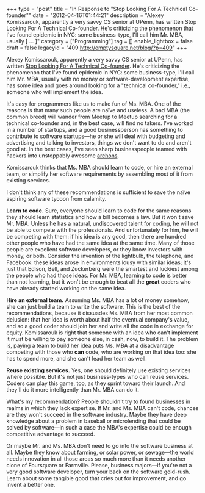 +++
type = "post"
title = "In Response to \"Stop Looking For A Technical Co-founder\""
date = "2012-04-16T01:44:21"
description = "Alexey Komissarouk, apparently a very savvy CS senior at UPenn, has written Stop Looking For A Technical Co-founder. He's criticizing the phenomenon that I've found epidemic in NYC: some business-type, I'll call him Mr. MBA, usually [ ... ]"
category = ["Programming"]
tag = []
enable_lightbox = false
draft = false
legacyid = "409 http://emptysquare.net/blog/?p=409"
+++

<p>Alexey Komissarouk, apparently a very savvy CS senior at UPenn, has
written <a href="http://techcrunch.com/2012/04/15/stop-looking-for-a-technical-co-founder/?grcc=33333Z98ZtrendingZ0">Stop Looking For A Technical
Co-founder</a>.
He's criticizing the phenomenon that I've found epidemic in NYC: some
business-type, I'll call him Mr. MBA, usually with no money or
software-development expertise, has some idea and goes around looking
for a "technical co-founder," i.e., someone who will implement the idea.</p>
<p>It's easy for programmers like us to make fun of Ms. MBA. One of the
reasons is that many such people are naïve and useless. A bad MBA (the
common breed) will wander from Meetup to Meetup searching for a
technical co-founder and, in the best case, will find no takers. I've
worked in a number of startups, and a good businessperson has something
to contribute to software startups—he or she will deal with budgeting
and advertising and talking to investors, things we don't want to do and
aren't good at. In the best cases, I've seen sharp businesspeople teamed
with hackers into unstoppably awesome
<a href="http://starcraft.wikia.com/wiki/Archon">archons</a>.</p>
<p>Komissarouk thinks that Ms. MBA should learn to code, or hire an
external team, or simplify her software requirements by assembling most
of it from existing services.</p>
<p>I don't think any of these recommendations is sufficient to save the
naïve aspiring software tycoon from calamity.</p>
<p><strong>Learn to code.</strong> Sure, everyone should learn to code for the same
reasons they should learn statistics and how a bill becomes a law. But
it won't save Mr. MBA. Unless he has a natural, undiscovered talent for
coding, he will not be able to compete with the professionals. And
unfortunately for him, he will be competing with them: if his idea is
any good, then there are hundred other people who have had the same idea
at the same time. Many of those people are excellent software
developers, or they know investors with money, or both. Consider the
invention of the lightbulb, the telephone, and Facebook: these ideas
arose in environments lousy with similar ideas; it's just that Edison,
Bell, and Zuckerberg were the smartest and luckiest among the people who
had those ideas. For Mr. MBA, learning to code is better than not
learning, but it won't be enough to beat all the <strong>great</strong> coders who
have already started working on the same idea.</p>
<p><strong>Hire an external team.</strong> Assuming Ms. MBA has a lot of money somehow,
she can just build a team to write the software. This is the best of the
recommendations, because it dissuades Ms. MBA from her most common
delusion: that her idea is worth about half the eventual company's
value, and so a good coder should join her and write all the code in
exchange for equity. Komissarouk is right that someone with an idea who
can't implement it must be willing to pay someone else, in cash, now, to
build it. The problem is, paying a team to build her idea puts Ms. MBA
at a disadvantage competing with those who <strong>can</strong> code, who are working
on that idea too: she has to spend more, and she can't lead her team as
well.</p>
<p><strong>Reuse existing services.</strong> Yes, one should definitely use existing
services where possible. But it's not just business-types who can reuse
services. Coders can play this game, too, as they sprint toward their
launch. And they'll do it more intelligently than Mr. MBA can do it.</p>
<p>What's my recommendation? People shouldn't try to found businesses in
realms in which they lack expertise. If Mr. and Ms. MBA can't code,
chances are they won't succeed in the software industry. Maybe they have
deep knowledge about a problem in baseball or microlending that could be
solved by software—in such a case the MBA's expertise could be enough
competitive advantage to succeed.</p>
<p>Or maybe Mr. and Ms. MBA don't need to go into the software business at
all. Maybe they know about farming, or solar power, or sewage—the world
needs innovation in all those areas so much more than it needs another
clone of Foursquare or Farmville. Please, business majors—if you're not
a very good software developer, turn your back on the software
gold-rush. Learn about some tangible good that cries out for
improvement, and go invent a better one.</p>
